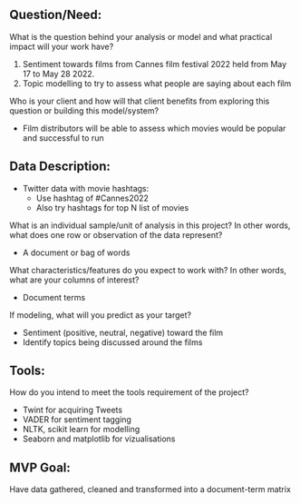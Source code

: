 
## Question/Need:

What is the question behind your analysis or model and what practical impact will your work have?

1. Sentiment towards films from Cannes film festival 2022 held from May 17 to May 28 2022.
2. Topic modelling to try to assess what people are saying about each film

Who is your client and how will that client benefits from exploring this question or building this model/system?

- Film distributors will be able to assess which movies would be popular and successful to run

## Data Description:

- Twitter data with movie hashtags: 
    - Use hashtag of #Cannes2022 
    - Also try hashtags for top N list of movies

What is an individual sample/unit of analysis in this project? In other words, what does one row or observation of the data represent?
- A document or bag of words

What characteristics/features do you expect to work with? In other words, what are your columns of interest?
- Document terms

If modeling, what will you predict as your target?
- Sentiment (positive, neutral, negative) toward the film
- Identify topics being discussed around the films 


## Tools:

How do you intend to meet the tools requirement of the project?
- Twint for acquiring Tweets
- VADER for sentiment tagging
- NLTK, scikit learn for modelling
- Seaborn and matplotlib for vizualisations

## MVP Goal:

Have data gathered, cleaned and transformed into a document-term matrix